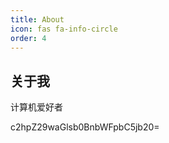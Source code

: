 ```yaml
---
title: About
icon: fas fa-info-circle
order: 4
---
```


## 关于我
计算机爱好者<br>

c2hpZ29waGlsb0BnbWFpbC5jb20=

## 